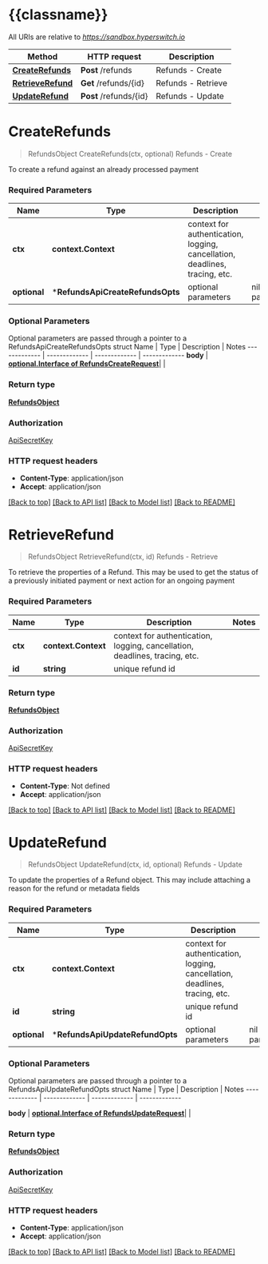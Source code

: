 # {{classname}}

All URIs are relative to *https://sandbox.hyperswitch.io*

Method | HTTP request | Description
------------- | ------------- | -------------
[**CreateRefunds**](RefundsApi.md#CreateRefunds) | **Post** /refunds | Refunds - Create
[**RetrieveRefund**](RefundsApi.md#RetrieveRefund) | **Get** /refunds/{id} | Refunds - Retrieve
[**UpdateRefund**](RefundsApi.md#UpdateRefund) | **Post** /refunds/{id} | Refunds - Update

# **CreateRefunds**
> RefundsObject CreateRefunds(ctx, optional)
Refunds - Create

To create a refund against an already processed payment

### Required Parameters

Name | Type | Description  | Notes
------------- | ------------- | ------------- | -------------
 **ctx** | **context.Context** | context for authentication, logging, cancellation, deadlines, tracing, etc.
 **optional** | ***RefundsApiCreateRefundsOpts** | optional parameters | nil if no parameters

### Optional Parameters
Optional parameters are passed through a pointer to a RefundsApiCreateRefundsOpts struct
Name | Type | Description  | Notes
------------- | ------------- | ------------- | -------------
 **body** | [**optional.Interface of RefundsCreateRequest**](RefundsCreateRequest.md)|  | 

### Return type

[**RefundsObject**](RefundsObject.md)

### Authorization

[ApiSecretKey](../README.md#ApiSecretKey)

### HTTP request headers

 - **Content-Type**: application/json
 - **Accept**: application/json

[[Back to top]](#) [[Back to API list]](../README.md#documentation-for-api-endpoints) [[Back to Model list]](../README.md#documentation-for-models) [[Back to README]](../README.md)

# **RetrieveRefund**
> RefundsObject RetrieveRefund(ctx, id)
Refunds - Retrieve

To retrieve the properties of a Refund. This may be used to get the status of a previously initiated payment or next action for an ongoing payment

### Required Parameters

Name | Type | Description  | Notes
------------- | ------------- | ------------- | -------------
 **ctx** | **context.Context** | context for authentication, logging, cancellation, deadlines, tracing, etc.
  **id** | **string**| unique refund id | 

### Return type

[**RefundsObject**](RefundsObject.md)

### Authorization

[ApiSecretKey](../README.md#ApiSecretKey)

### HTTP request headers

 - **Content-Type**: Not defined
 - **Accept**: application/json

[[Back to top]](#) [[Back to API list]](../README.md#documentation-for-api-endpoints) [[Back to Model list]](../README.md#documentation-for-models) [[Back to README]](../README.md)

# **UpdateRefund**
> RefundsObject UpdateRefund(ctx, id, optional)
Refunds - Update

To update the properties of a Refund object. This may include attaching a reason for the refund or metadata fields

### Required Parameters

Name | Type | Description  | Notes
------------- | ------------- | ------------- | -------------
 **ctx** | **context.Context** | context for authentication, logging, cancellation, deadlines, tracing, etc.
  **id** | **string**| unique refund id | 
 **optional** | ***RefundsApiUpdateRefundOpts** | optional parameters | nil if no parameters

### Optional Parameters
Optional parameters are passed through a pointer to a RefundsApiUpdateRefundOpts struct
Name | Type | Description  | Notes
------------- | ------------- | ------------- | -------------

 **body** | [**optional.Interface of RefundsUpdateRequest**](RefundsUpdateRequest.md)|  | 

### Return type

[**RefundsObject**](RefundsObject.md)

### Authorization

[ApiSecretKey](../README.md#ApiSecretKey)

### HTTP request headers

 - **Content-Type**: application/json
 - **Accept**: application/json

[[Back to top]](#) [[Back to API list]](../README.md#documentation-for-api-endpoints) [[Back to Model list]](../README.md#documentation-for-models) [[Back to README]](../README.md)

